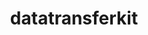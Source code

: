 ---
title: "datatransferkit"
layout: cache
categories: [package, develop]
meta: {"versions": ["3.1-rc3", "3.1.1"], "compilers": ["cce@=15.0.1", "gcc@=10.3.0", "gcc@=11.1.0", "gcc@=11.4.0", "gcc@=9.4.0", "oneapi@=2023.2.0", "oneapi@=2023.2.1"], "oss": ["rhel8", "sle_hpc15", "ubuntu20.04"], "platforms": ["linux"], "targets": ["aarch64", "neoverse_v1", "ppc64le", "x86_64", "x86_64_v3", "x86_64_v4", "zen4"], "stacks": ["e4s", "e4s-arm", "e4s-cray-rhel", "e4s-cray-sles", "e4s-neoverse_v1", "e4s-oneapi", "e4s-power", "root"], "num_specs": 111, "num_specs_by_stack": {"root": 111, "e4s-cray-rhel": 17, "e4s-cray-sles": 8, "e4s-arm": 5, "e4s-neoverse_v1": 20, "e4s-power": 20, "e4s-oneapi": 20, "e4s": 21}}
spec_details: [{"hash": "g3nwemnquvvamo2thwo4ul3aagofoizk", "compiler": "cce@=15.0.1", "versions": ["3.1-rc3"], "os": "rhel8", "platform": "linux", "target": "zen4", "variants": ["build_system=cmake", "build_type=Release", "~external-arborx", "generator=make", "~ipo", "~openmp", "+serial", "+shared"], "stacks": ["root", "e4s-cray-rhel"], "size": "-", "tarball": "https://binaries.spack.io/develop/build_cache/linux-rhel8-zen4/cce-15.0.1/datatransferkit-3.1-rc3/linux-rhel8-zen4-cce-15.0.1-datatransferkit-3.1-rc3-g3nwemnquvvamo2thwo4ul3aagofoizk.spack"}, {"hash": "thigqp5ql4d24j4nxptieijhsilt3r6g", "compiler": "cce@=15.0.1", "versions": ["3.1-rc3"], "os": "rhel8", "platform": "linux", "target": "zen4", "variants": ["build_system=cmake", "build_type=Release", "~external-arborx", "generator=make", "~ipo", "~openmp", "+serial", "+shared"], "stacks": ["root", "e4s-cray-rhel"], "size": "-", "tarball": "https://binaries.spack.io/develop/build_cache/linux-rhel8-zen4/cce-15.0.1/datatransferkit-3.1-rc3/linux-rhel8-zen4-cce-15.0.1-datatransferkit-3.1-rc3-thigqp5ql4d24j4nxptieijhsilt3r6g.spack"}, {"hash": "kzffmh5kkqmwajiikumvwh6sp35kso5f", "compiler": "cce@=15.0.1", "versions": ["3.1-rc3"], "os": "rhel8", "platform": "linux", "target": "zen4", "variants": ["build_system=cmake", "build_type=Release", "~external-arborx", "generator=make", "~ipo", "~openmp", "+serial", "+shared"], "stacks": ["root", "e4s-cray-rhel"], "size": "-", "tarball": "https://binaries.spack.io/develop/build_cache/linux-rhel8-zen4/cce-15.0.1/datatransferkit-3.1-rc3/linux-rhel8-zen4-cce-15.0.1-datatransferkit-3.1-rc3-kzffmh5kkqmwajiikumvwh6sp35kso5f.spack"}, {"hash": "6zy6c3mxyjnk6r53b5poj7akmhpokqn5", "compiler": "cce@=15.0.1", "versions": ["3.1-rc3"], "os": "rhel8", "platform": "linux", "target": "zen4", "variants": ["build_system=cmake", "build_type=Release", "~external-arborx", "generator=make", "~ipo", "~openmp", "+serial", "+shared"], "stacks": ["root", "e4s-cray-rhel"], "size": "-", "tarball": "https://binaries.spack.io/develop/build_cache/linux-rhel8-zen4/cce-15.0.1/datatransferkit-3.1-rc3/linux-rhel8-zen4-cce-15.0.1-datatransferkit-3.1-rc3-6zy6c3mxyjnk6r53b5poj7akmhpokqn5.spack"}, {"hash": "zbnffnlsfevdlp3qvyjosinkluevhddz", "compiler": "cce@=15.0.1", "versions": ["3.1-rc3"], "os": "rhel8", "platform": "linux", "target": "zen4", "variants": ["build_system=cmake", "build_type=Release", "~external-arborx", "generator=make", "~ipo", "~openmp", "+serial", "+shared"], "stacks": ["root", "e4s-cray-rhel"], "size": "-", "tarball": "https://binaries.spack.io/develop/build_cache/linux-rhel8-zen4/cce-15.0.1/datatransferkit-3.1-rc3/linux-rhel8-zen4-cce-15.0.1-datatransferkit-3.1-rc3-zbnffnlsfevdlp3qvyjosinkluevhddz.spack"}, {"hash": "tmvk25lrn5ynizdyycrecauc6ctjp3mq", "compiler": "cce@=15.0.1", "versions": ["3.1-rc3"], "os": "rhel8", "platform": "linux", "target": "zen4", "variants": ["build_system=cmake", "build_type=Release", "~external-arborx", "generator=make", "~ipo", "~openmp", "+serial", "+shared"], "stacks": ["root", "e4s-cray-rhel"], "size": "-", "tarball": "https://binaries.spack.io/develop/build_cache/linux-rhel8-zen4/cce-15.0.1/datatransferkit-3.1-rc3/linux-rhel8-zen4-cce-15.0.1-datatransferkit-3.1-rc3-tmvk25lrn5ynizdyycrecauc6ctjp3mq.spack"}, {"hash": "jmuttcwbucvef6iirmy5jvhp2olwxy6o", "compiler": "cce@=15.0.1", "versions": ["3.1.1"], "os": "rhel8", "platform": "linux", "target": "zen4", "variants": ["build_system=cmake", "build_type=Release", "~external-arborx", "generator=make", "~ipo", "~openmp", "+serial", "+shared"], "stacks": ["root", "e4s-cray-rhel"], "size": "-", "tarball": "https://binaries.spack.io/develop/build_cache/linux-rhel8-zen4/cce-15.0.1/datatransferkit-3.1.1/linux-rhel8-zen4-cce-15.0.1-datatransferkit-3.1.1-jmuttcwbucvef6iirmy5jvhp2olwxy6o.spack"}, {"hash": "2k7yd452sz3vonhjqas3wtgskomqnn7b", "compiler": "cce@=15.0.1", "versions": ["3.1.1"], "os": "rhel8", "platform": "linux", "target": "zen4", "variants": ["build_system=cmake", "build_type=Release", "~external-arborx", "generator=make", "~ipo", "~openmp", "+serial", "+shared"], "stacks": ["root", "e4s-cray-rhel"], "size": "-", "tarball": "https://binaries.spack.io/develop/build_cache/linux-rhel8-zen4/cce-15.0.1/datatransferkit-3.1.1/linux-rhel8-zen4-cce-15.0.1-datatransferkit-3.1.1-2k7yd452sz3vonhjqas3wtgskomqnn7b.spack"}, {"hash": "mttlu7gp7m3rhuxg5mb4cq76zipdgtyb", "compiler": "cce@=15.0.1", "versions": ["3.1-rc3"], "os": "rhel8", "platform": "linux", "target": "zen4", "variants": ["build_system=cmake", "build_type=Release", "~external-arborx", "generator=make", "~ipo", "~openmp", "+serial", "+shared"], "stacks": ["root", "e4s-cray-rhel"], "size": "-", "tarball": "https://binaries.spack.io/develop/build_cache/linux-rhel8-zen4/cce-15.0.1/datatransferkit-3.1-rc3/linux-rhel8-zen4-cce-15.0.1-datatransferkit-3.1-rc3-mttlu7gp7m3rhuxg5mb4cq76zipdgtyb.spack"}, {"hash": "fo4sue357mppxukzugignc3wpzrzmgec", "compiler": "cce@=15.0.1", "versions": ["3.1.1"], "os": "rhel8", "platform": "linux", "target": "zen4", "variants": ["build_system=cmake", "build_type=Release", "~external-arborx", "generator=make", "~ipo", "~openmp", "+serial", "+shared"], "stacks": ["root", "e4s-cray-rhel"], "size": "-", "tarball": "https://binaries.spack.io/develop/build_cache/linux-rhel8-zen4/cce-15.0.1/datatransferkit-3.1.1/linux-rhel8-zen4-cce-15.0.1-datatransferkit-3.1.1-fo4sue357mppxukzugignc3wpzrzmgec.spack"}, {"hash": "qk6mnugkno5pobcylntnblv7qcm3uxk5", "compiler": "cce@=15.0.1", "versions": ["3.1-rc3"], "os": "rhel8", "platform": "linux", "target": "zen4", "variants": ["build_system=cmake", "build_type=Release", "~external-arborx", "generator=make", "~ipo", "~openmp", "+serial", "+shared"], "stacks": ["root", "e4s-cray-rhel"], "size": "-", "tarball": "https://binaries.spack.io/develop/build_cache/linux-rhel8-zen4/cce-15.0.1/datatransferkit-3.1-rc3/linux-rhel8-zen4-cce-15.0.1-datatransferkit-3.1-rc3-qk6mnugkno5pobcylntnblv7qcm3uxk5.spack"}, {"hash": "v2vhio4uchedwmcvnyc2nbigguykhzag", "compiler": "cce@=15.0.1", "versions": ["3.1.1"], "os": "rhel8", "platform": "linux", "target": "zen4", "variants": ["build_system=cmake", "build_type=Release", "~external-arborx", "generator=make", "~ipo", "~openmp", "+serial", "+shared"], "stacks": ["root", "e4s-cray-rhel"], "size": "-", "tarball": "https://binaries.spack.io/develop/build_cache/linux-rhel8-zen4/cce-15.0.1/datatransferkit-3.1.1/linux-rhel8-zen4-cce-15.0.1-datatransferkit-3.1.1-v2vhio4uchedwmcvnyc2nbigguykhzag.spack"}, {"hash": "tfu4bigxgxkrybseitrdgu4gphk4vkqe", "compiler": "cce@=15.0.1", "versions": ["3.1.1"], "os": "rhel8", "platform": "linux", "target": "zen4", "variants": ["build_system=cmake", "build_type=Release", "~external-arborx", "generator=make", "~ipo", "~openmp", "+serial", "+shared"], "stacks": ["root", "e4s-cray-rhel"], "size": "-", "tarball": "https://binaries.spack.io/develop/build_cache/linux-rhel8-zen4/cce-15.0.1/datatransferkit-3.1.1/linux-rhel8-zen4-cce-15.0.1-datatransferkit-3.1.1-tfu4bigxgxkrybseitrdgu4gphk4vkqe.spack"}, {"hash": "w6uwdnwy3msdvzlh46pejws46pkr4wt4", "compiler": "cce@=15.0.1", "versions": ["3.1.1"], "os": "rhel8", "platform": "linux", "target": "zen4", "variants": ["build_system=cmake", "build_type=Release", "~external-arborx", "generator=make", "~ipo", "~openmp", "+serial", "+shared"], "stacks": ["root", "e4s-cray-rhel"], "size": "-", "tarball": "https://binaries.spack.io/develop/build_cache/linux-rhel8-zen4/cce-15.0.1/datatransferkit-3.1.1/linux-rhel8-zen4-cce-15.0.1-datatransferkit-3.1.1-w6uwdnwy3msdvzlh46pejws46pkr4wt4.spack"}, {"hash": "q7l4kd4gw5vlqscvlypkxk5lopthj2xr", "compiler": "cce@=15.0.1", "versions": ["3.1.1"], "os": "rhel8", "platform": "linux", "target": "zen4", "variants": ["build_system=cmake", "build_type=Release", "~external-arborx", "generator=make", "~ipo", "~openmp", "+serial", "+shared"], "stacks": ["root", "e4s-cray-rhel"], "size": "-", "tarball": "https://binaries.spack.io/develop/build_cache/linux-rhel8-zen4/cce-15.0.1/datatransferkit-3.1.1/linux-rhel8-zen4-cce-15.0.1-datatransferkit-3.1.1-q7l4kd4gw5vlqscvlypkxk5lopthj2xr.spack"}, {"hash": "jszkj7h7j36xhimwdbrcqpaq5lwcti66", "compiler": "cce@=15.0.1", "versions": ["3.1.1"], "os": "rhel8", "platform": "linux", "target": "zen4", "variants": ["build_system=cmake", "build_type=Release", "~external-arborx", "generator=make", "~ipo", "~openmp", "+serial", "+shared"], "stacks": ["root", "e4s-cray-rhel"], "size": "-", "tarball": "https://binaries.spack.io/develop/build_cache/linux-rhel8-zen4/cce-15.0.1/datatransferkit-3.1.1/linux-rhel8-zen4-cce-15.0.1-datatransferkit-3.1.1-jszkj7h7j36xhimwdbrcqpaq5lwcti66.spack"}, {"hash": "y2j6bvimzenlnwn4vlcnj5xdjh2ykpeo", "compiler": "cce@=15.0.1", "versions": ["3.1.1"], "os": "rhel8", "platform": "linux", "target": "zen4", "variants": ["build_system=cmake", "build_type=Release", "~external-arborx", "generator=make", "~ipo", "~openmp", "+serial", "+shared"], "stacks": ["root", "e4s-cray-rhel"], "size": "-", "tarball": "https://binaries.spack.io/develop/build_cache/linux-rhel8-zen4/cce-15.0.1/datatransferkit-3.1.1/linux-rhel8-zen4-cce-15.0.1-datatransferkit-3.1.1-y2j6bvimzenlnwn4vlcnj5xdjh2ykpeo.spack"}, {"hash": "y2dd3ctrqdk4daaedyepw2rk7a745b7w", "compiler": "gcc@=10.3.0", "versions": ["3.1.1"], "os": "sle_hpc15", "platform": "linux", "target": "x86_64_v4", "variants": ["build_system=cmake", "build_type=Release", "~external-arborx", "generator=make", "~ipo", "~openmp", "+serial", "+shared"], "stacks": ["root", "e4s-cray-sles"], "size": "-", "tarball": "https://binaries.spack.io/develop/build_cache/linux-sle_hpc15-x86_64_v4/gcc-10.3.0/datatransferkit-3.1.1/linux-sle_hpc15-x86_64_v4-gcc-10.3.0-datatransferkit-3.1.1-y2dd3ctrqdk4daaedyepw2rk7a745b7w.spack"}, {"hash": "mdk52hgchpvfeghnpcgnqpnbl53rkckm", "compiler": "gcc@=10.3.0", "versions": ["3.1.1"], "os": "sle_hpc15", "platform": "linux", "target": "x86_64_v4", "variants": ["build_system=cmake", "build_type=Release", "~external-arborx", "generator=make", "~ipo", "~openmp", "+serial", "+shared"], "stacks": ["root", "e4s-cray-sles"], "size": "-", "tarball": "https://binaries.spack.io/develop/build_cache/linux-sle_hpc15-x86_64_v4/gcc-10.3.0/datatransferkit-3.1.1/linux-sle_hpc15-x86_64_v4-gcc-10.3.0-datatransferkit-3.1.1-mdk52hgchpvfeghnpcgnqpnbl53rkckm.spack"}, {"hash": "pczvzqgceum2sdsl5x2mvgn4xd6lk33u", "compiler": "gcc@=10.3.0", "versions": ["3.1.1"], "os": "sle_hpc15", "platform": "linux", "target": "x86_64_v4", "variants": ["build_system=cmake", "build_type=Release", "~external-arborx", "generator=make", "~ipo", "~openmp", "+serial", "+shared"], "stacks": ["root", "e4s-cray-sles"], "size": "-", "tarball": "https://binaries.spack.io/develop/build_cache/linux-sle_hpc15-x86_64_v4/gcc-10.3.0/datatransferkit-3.1.1/linux-sle_hpc15-x86_64_v4-gcc-10.3.0-datatransferkit-3.1.1-pczvzqgceum2sdsl5x2mvgn4xd6lk33u.spack"}, {"hash": "mis7mlywrlsaqwvbaldol4vjry62q4ca", "compiler": "gcc@=10.3.0", "versions": ["3.1.1"], "os": "sle_hpc15", "platform": "linux", "target": "x86_64_v4", "variants": ["build_system=cmake", "build_type=Release", "~external-arborx", "generator=make", "~ipo", "~openmp", "+serial", "+shared"], "stacks": ["root", "e4s-cray-sles"], "size": "-", "tarball": "https://binaries.spack.io/develop/build_cache/linux-sle_hpc15-x86_64_v4/gcc-10.3.0/datatransferkit-3.1.1/linux-sle_hpc15-x86_64_v4-gcc-10.3.0-datatransferkit-3.1.1-mis7mlywrlsaqwvbaldol4vjry62q4ca.spack"}, {"hash": "2spv5e5q4pr5up2y5edwglqg3uj4wllb", "compiler": "gcc@=10.3.0", "versions": ["3.1.1"], "os": "sle_hpc15", "platform": "linux", "target": "x86_64_v4", "variants": ["build_system=cmake", "build_type=Release", "~external-arborx", "generator=make", "~ipo", "~openmp", "+serial", "+shared"], "stacks": ["root", "e4s-cray-sles"], "size": "-", "tarball": "https://binaries.spack.io/develop/build_cache/linux-sle_hpc15-x86_64_v4/gcc-10.3.0/datatransferkit-3.1.1/linux-sle_hpc15-x86_64_v4-gcc-10.3.0-datatransferkit-3.1.1-2spv5e5q4pr5up2y5edwglqg3uj4wllb.spack"}, {"hash": "urvm7lqfr7ylcbgffwyjdauxntlbl37q", "compiler": "gcc@=10.3.0", "versions": ["3.1.1"], "os": "sle_hpc15", "platform": "linux", "target": "x86_64_v4", "variants": ["build_system=cmake", "build_type=Release", "~external-arborx", "generator=make", "~ipo", "~openmp", "+serial", "+shared"], "stacks": ["root", "e4s-cray-sles"], "size": "-", "tarball": "https://binaries.spack.io/develop/build_cache/linux-sle_hpc15-x86_64_v4/gcc-10.3.0/datatransferkit-3.1.1/linux-sle_hpc15-x86_64_v4-gcc-10.3.0-datatransferkit-3.1.1-urvm7lqfr7ylcbgffwyjdauxntlbl37q.spack"}, {"hash": "6y4ifcpzl5exrqzbhabnay7pck223nyq", "compiler": "gcc@=10.3.0", "versions": ["3.1.1"], "os": "sle_hpc15", "platform": "linux", "target": "x86_64_v4", "variants": ["build_system=cmake", "build_type=Release", "~external-arborx", "generator=make", "~ipo", "~openmp", "+serial", "+shared"], "stacks": ["root", "e4s-cray-sles"], "size": "-", "tarball": "https://binaries.spack.io/develop/build_cache/linux-sle_hpc15-x86_64_v4/gcc-10.3.0/datatransferkit-3.1.1/linux-sle_hpc15-x86_64_v4-gcc-10.3.0-datatransferkit-3.1.1-6y4ifcpzl5exrqzbhabnay7pck223nyq.spack"}, {"hash": "ryw6gxsvq4yd56ylreigedv6gh5w2lnz", "compiler": "gcc@=10.3.0", "versions": ["3.1.1"], "os": "sle_hpc15", "platform": "linux", "target": "x86_64_v4", "variants": ["build_system=cmake", "build_type=Release", "~external-arborx", "generator=make", "~ipo", "~openmp", "+serial", "+shared"], "stacks": ["root", "e4s-cray-sles"], "size": "-", "tarball": "https://binaries.spack.io/develop/build_cache/linux-sle_hpc15-x86_64_v4/gcc-10.3.0/datatransferkit-3.1.1/linux-sle_hpc15-x86_64_v4-gcc-10.3.0-datatransferkit-3.1.1-ryw6gxsvq4yd56ylreigedv6gh5w2lnz.spack"}, {"hash": "h4s446ipwwynb3zhkwusaah3krhoo2yi", "compiler": "gcc@=11.4.0", "versions": ["3.1-rc3"], "os": "ubuntu20.04", "platform": "linux", "target": "aarch64", "variants": ["build_system=cmake", "build_type=Release", "~external-arborx", "generator=make", "~ipo", "~openmp", "+serial", "+shared"], "stacks": ["e4s-arm", "root"], "size": "-", "tarball": "https://binaries.spack.io/develop/build_cache/linux-ubuntu20.04-aarch64/gcc-11.4.0/datatransferkit-3.1-rc3/linux-ubuntu20.04-aarch64-gcc-11.4.0-datatransferkit-3.1-rc3-h4s446ipwwynb3zhkwusaah3krhoo2yi.spack"}, {"hash": "iovlj3cfkybinz2spbmxgghpzdk7ex25", "compiler": "gcc@=11.4.0", "versions": ["3.1-rc3"], "os": "ubuntu20.04", "platform": "linux", "target": "aarch64", "variants": ["build_system=cmake", "build_type=Release", "~external-arborx", "generator=make", "~ipo", "~openmp", "+serial", "+shared"], "stacks": ["e4s-arm", "root"], "size": "-", "tarball": "https://binaries.spack.io/develop/build_cache/linux-ubuntu20.04-aarch64/gcc-11.4.0/datatransferkit-3.1-rc3/linux-ubuntu20.04-aarch64-gcc-11.4.0-datatransferkit-3.1-rc3-iovlj3cfkybinz2spbmxgghpzdk7ex25.spack"}, {"hash": "xcetwoavohb6a7sm6spqpsq4wzujprtx", "compiler": "gcc@=11.4.0", "versions": ["3.1-rc3"], "os": "ubuntu20.04", "platform": "linux", "target": "aarch64", "variants": ["build_system=cmake", "build_type=Release", "~external-arborx", "generator=make", "~ipo", "~openmp", "+serial", "+shared"], "stacks": ["e4s-arm", "root"], "size": "-", "tarball": "https://binaries.spack.io/develop/build_cache/linux-ubuntu20.04-aarch64/gcc-11.4.0/datatransferkit-3.1-rc3/linux-ubuntu20.04-aarch64-gcc-11.4.0-datatransferkit-3.1-rc3-xcetwoavohb6a7sm6spqpsq4wzujprtx.spack"}, {"hash": "xuk6anublpv57mgwugxmcog2acyracfn", "compiler": "gcc@=11.4.0", "versions": ["3.1-rc3"], "os": "ubuntu20.04", "platform": "linux", "target": "aarch64", "variants": ["build_system=cmake", "build_type=Release", "~external-arborx", "generator=make", "~ipo", "~openmp", "+serial", "+shared"], "stacks": ["e4s-arm", "root"], "size": "-", "tarball": "https://binaries.spack.io/develop/build_cache/linux-ubuntu20.04-aarch64/gcc-11.4.0/datatransferkit-3.1-rc3/linux-ubuntu20.04-aarch64-gcc-11.4.0-datatransferkit-3.1-rc3-xuk6anublpv57mgwugxmcog2acyracfn.spack"}, {"hash": "ravum6duvcxkcprqwrrsgkhhzr73i7sh", "compiler": "gcc@=11.4.0", "versions": ["3.1-rc3"], "os": "ubuntu20.04", "platform": "linux", "target": "aarch64", "variants": ["build_system=cmake", "build_type=Release", "~external-arborx", "generator=make", "~ipo", "~openmp", "+serial", "+shared"], "stacks": ["e4s-arm", "root"], "size": "-", "tarball": "https://binaries.spack.io/develop/build_cache/linux-ubuntu20.04-aarch64/gcc-11.4.0/datatransferkit-3.1-rc3/linux-ubuntu20.04-aarch64-gcc-11.4.0-datatransferkit-3.1-rc3-ravum6duvcxkcprqwrrsgkhhzr73i7sh.spack"}, {"hash": "3yyulpnozqqhyqvva5nuqji6niqu546h", "compiler": "gcc@=11.4.0", "versions": ["3.1.1"], "os": "ubuntu20.04", "platform": "linux", "target": "neoverse_v1", "variants": ["build_system=cmake", "build_type=Release", "~external-arborx", "generator=make", "~ipo", "~openmp", "+serial", "+shared"], "stacks": ["e4s-neoverse_v1", "root"], "size": "-", "tarball": "https://binaries.spack.io/develop/build_cache/linux-ubuntu20.04-neoverse_v1/gcc-11.4.0/datatransferkit-3.1.1/linux-ubuntu20.04-neoverse_v1-gcc-11.4.0-datatransferkit-3.1.1-3yyulpnozqqhyqvva5nuqji6niqu546h.spack"}, {"hash": "uxbqsuedr3h2u55ytqnwhxk4xl5x67qi", "compiler": "gcc@=11.4.0", "versions": ["3.1.1"], "os": "ubuntu20.04", "platform": "linux", "target": "neoverse_v1", "variants": ["build_system=cmake", "build_type=Release", "~external-arborx", "generator=make", "~ipo", "~openmp", "+serial", "+shared"], "stacks": ["e4s-neoverse_v1", "root"], "size": "-", "tarball": "https://binaries.spack.io/develop/build_cache/linux-ubuntu20.04-neoverse_v1/gcc-11.4.0/datatransferkit-3.1.1/linux-ubuntu20.04-neoverse_v1-gcc-11.4.0-datatransferkit-3.1.1-uxbqsuedr3h2u55ytqnwhxk4xl5x67qi.spack"}, {"hash": "bchfiendxiu7zwmbsop6zubszdj72qtx", "compiler": "gcc@=11.4.0", "versions": ["3.1-rc3"], "os": "ubuntu20.04", "platform": "linux", "target": "neoverse_v1", "variants": ["build_system=cmake", "build_type=Release", "~external-arborx", "generator=make", "~ipo", "~openmp", "+serial", "+shared"], "stacks": ["e4s-neoverse_v1", "root"], "size": "-", "tarball": "https://binaries.spack.io/develop/build_cache/linux-ubuntu20.04-neoverse_v1/gcc-11.4.0/datatransferkit-3.1-rc3/linux-ubuntu20.04-neoverse_v1-gcc-11.4.0-datatransferkit-3.1-rc3-bchfiendxiu7zwmbsop6zubszdj72qtx.spack"}, {"hash": "mlwvebhpsyyue5tj23amxklpzjslausd", "compiler": "gcc@=11.4.0", "versions": ["3.1-rc3"], "os": "ubuntu20.04", "platform": "linux", "target": "neoverse_v1", "variants": ["build_system=cmake", "build_type=Release", "~external-arborx", "generator=make", "~ipo", "~openmp", "+serial", "+shared"], "stacks": ["e4s-neoverse_v1", "root"], "size": "-", "tarball": "https://binaries.spack.io/develop/build_cache/linux-ubuntu20.04-neoverse_v1/gcc-11.4.0/datatransferkit-3.1-rc3/linux-ubuntu20.04-neoverse_v1-gcc-11.4.0-datatransferkit-3.1-rc3-mlwvebhpsyyue5tj23amxklpzjslausd.spack"}, {"hash": "ydrzvdcdovkcxtnd2h5fng42zyegnr5h", "compiler": "gcc@=11.4.0", "versions": ["3.1.1"], "os": "ubuntu20.04", "platform": "linux", "target": "neoverse_v1", "variants": ["build_system=cmake", "build_type=Release", "~external-arborx", "generator=make", "~ipo", "~openmp", "+serial", "+shared"], "stacks": ["e4s-neoverse_v1", "root"], "size": "-", "tarball": "https://binaries.spack.io/develop/build_cache/linux-ubuntu20.04-neoverse_v1/gcc-11.4.0/datatransferkit-3.1.1/linux-ubuntu20.04-neoverse_v1-gcc-11.4.0-datatransferkit-3.1.1-ydrzvdcdovkcxtnd2h5fng42zyegnr5h.spack"}, {"hash": "5cpoo3ffu52sc6zldtbuln4h23w56wtn", "compiler": "gcc@=11.4.0", "versions": ["3.1-rc3"], "os": "ubuntu20.04", "platform": "linux", "target": "neoverse_v1", "variants": ["build_system=cmake", "build_type=Release", "~external-arborx", "generator=make", "~ipo", "~openmp", "+serial", "+shared"], "stacks": ["e4s-neoverse_v1", "root"], "size": "-", "tarball": "https://binaries.spack.io/develop/build_cache/linux-ubuntu20.04-neoverse_v1/gcc-11.4.0/datatransferkit-3.1-rc3/linux-ubuntu20.04-neoverse_v1-gcc-11.4.0-datatransferkit-3.1-rc3-5cpoo3ffu52sc6zldtbuln4h23w56wtn.spack"}, {"hash": "aizbvhe7a7vsudw2ft3xe4habc5c6xxf", "compiler": "gcc@=11.4.0", "versions": ["3.1-rc3"], "os": "ubuntu20.04", "platform": "linux", "target": "neoverse_v1", "variants": ["build_system=cmake", "build_type=Release", "~external-arborx", "generator=make", "~ipo", "~openmp", "+serial", "+shared"], "stacks": ["e4s-neoverse_v1", "root"], "size": "-", "tarball": "https://binaries.spack.io/develop/build_cache/linux-ubuntu20.04-neoverse_v1/gcc-11.4.0/datatransferkit-3.1-rc3/linux-ubuntu20.04-neoverse_v1-gcc-11.4.0-datatransferkit-3.1-rc3-aizbvhe7a7vsudw2ft3xe4habc5c6xxf.spack"}, {"hash": "5lyktk4nndlbsqkabkvolhodtxuaugui", "compiler": "gcc@=11.4.0", "versions": ["3.1.1"], "os": "ubuntu20.04", "platform": "linux", "target": "neoverse_v1", "variants": ["build_system=cmake", "build_type=Release", "~external-arborx", "generator=make", "~ipo", "~openmp", "+serial", "+shared"], "stacks": ["e4s-neoverse_v1", "root"], "size": "-", "tarball": "https://binaries.spack.io/develop/build_cache/linux-ubuntu20.04-neoverse_v1/gcc-11.4.0/datatransferkit-3.1.1/linux-ubuntu20.04-neoverse_v1-gcc-11.4.0-datatransferkit-3.1.1-5lyktk4nndlbsqkabkvolhodtxuaugui.spack"}, {"hash": "mkmjqwwpuyo3v5rjlot7jyikymxcoogn", "compiler": "gcc@=11.4.0", "versions": ["3.1-rc3"], "os": "ubuntu20.04", "platform": "linux", "target": "neoverse_v1", "variants": ["build_system=cmake", "build_type=Release", "~external-arborx", "generator=make", "~ipo", "~openmp", "+serial", "+shared"], "stacks": ["e4s-neoverse_v1", "root"], "size": "-", "tarball": "https://binaries.spack.io/develop/build_cache/linux-ubuntu20.04-neoverse_v1/gcc-11.4.0/datatransferkit-3.1-rc3/linux-ubuntu20.04-neoverse_v1-gcc-11.4.0-datatransferkit-3.1-rc3-mkmjqwwpuyo3v5rjlot7jyikymxcoogn.spack"}, {"hash": "xnfdycdtbkb377zf2kjdmexsgkstivap", "compiler": "gcc@=11.4.0", "versions": ["3.1.1"], "os": "ubuntu20.04", "platform": "linux", "target": "neoverse_v1", "variants": ["build_system=cmake", "build_type=Release", "~external-arborx", "generator=make", "~ipo", "~openmp", "+serial", "+shared"], "stacks": ["e4s-neoverse_v1", "root"], "size": "-", "tarball": "https://binaries.spack.io/develop/build_cache/linux-ubuntu20.04-neoverse_v1/gcc-11.4.0/datatransferkit-3.1.1/linux-ubuntu20.04-neoverse_v1-gcc-11.4.0-datatransferkit-3.1.1-xnfdycdtbkb377zf2kjdmexsgkstivap.spack"}, {"hash": "dsazsj6mc3jnic5fvkiheea5da5xt5lx", "compiler": "gcc@=11.4.0", "versions": ["3.1.1"], "os": "ubuntu20.04", "platform": "linux", "target": "neoverse_v1", "variants": ["build_system=cmake", "build_type=Release", "~external-arborx", "generator=make", "~ipo", "~openmp", "+serial", "+shared"], "stacks": ["e4s-neoverse_v1", "root"], "size": "-", "tarball": "https://binaries.spack.io/develop/build_cache/linux-ubuntu20.04-neoverse_v1/gcc-11.4.0/datatransferkit-3.1.1/linux-ubuntu20.04-neoverse_v1-gcc-11.4.0-datatransferkit-3.1.1-dsazsj6mc3jnic5fvkiheea5da5xt5lx.spack"}, {"hash": "r2nqj2cm3crkiarkwps2itagk6gy77jg", "compiler": "gcc@=11.4.0", "versions": ["3.1.1"], "os": "ubuntu20.04", "platform": "linux", "target": "neoverse_v1", "variants": ["build_system=cmake", "build_type=Release", "~external-arborx", "generator=make", "~ipo", "~openmp", "+serial", "+shared"], "stacks": ["e4s-neoverse_v1", "root"], "size": "-", "tarball": "https://binaries.spack.io/develop/build_cache/linux-ubuntu20.04-neoverse_v1/gcc-11.4.0/datatransferkit-3.1.1/linux-ubuntu20.04-neoverse_v1-gcc-11.4.0-datatransferkit-3.1.1-r2nqj2cm3crkiarkwps2itagk6gy77jg.spack"}, {"hash": "dszsjqomlskv3dbc5lznu7wrtfgtd5sq", "compiler": "gcc@=11.4.0", "versions": ["3.1.1"], "os": "ubuntu20.04", "platform": "linux", "target": "neoverse_v1", "variants": ["build_system=cmake", "build_type=Release", "~external-arborx", "generator=make", "~ipo", "~openmp", "+serial", "+shared"], "stacks": ["e4s-neoverse_v1", "root"], "size": "-", "tarball": "https://binaries.spack.io/develop/build_cache/linux-ubuntu20.04-neoverse_v1/gcc-11.4.0/datatransferkit-3.1.1/linux-ubuntu20.04-neoverse_v1-gcc-11.4.0-datatransferkit-3.1.1-dszsjqomlskv3dbc5lznu7wrtfgtd5sq.spack"}, {"hash": "u27vvkm2wrnkdyniay6h2rk76vkpxk7b", "compiler": "gcc@=11.4.0", "versions": ["3.1.1"], "os": "ubuntu20.04", "platform": "linux", "target": "neoverse_v1", "variants": ["build_system=cmake", "build_type=Release", "~external-arborx", "generator=make", "~ipo", "~openmp", "+serial", "+shared"], "stacks": ["e4s-neoverse_v1", "root"], "size": "-", "tarball": "https://binaries.spack.io/develop/build_cache/linux-ubuntu20.04-neoverse_v1/gcc-11.4.0/datatransferkit-3.1.1/linux-ubuntu20.04-neoverse_v1-gcc-11.4.0-datatransferkit-3.1.1-u27vvkm2wrnkdyniay6h2rk76vkpxk7b.spack"}, {"hash": "zncobauyezrfs5gvbqzardvfjjp5pkcd", "compiler": "gcc@=11.4.0", "versions": ["3.1.1"], "os": "ubuntu20.04", "platform": "linux", "target": "neoverse_v1", "variants": ["build_system=cmake", "build_type=Release", "~external-arborx", "generator=make", "~ipo", "~openmp", "+serial", "+shared"], "stacks": ["e4s-neoverse_v1", "root"], "size": "-", "tarball": "https://binaries.spack.io/develop/build_cache/linux-ubuntu20.04-neoverse_v1/gcc-11.4.0/datatransferkit-3.1.1/linux-ubuntu20.04-neoverse_v1-gcc-11.4.0-datatransferkit-3.1.1-zncobauyezrfs5gvbqzardvfjjp5pkcd.spack"}, {"hash": "id2djwjndjepagjfqxunosjhtgjblw5f", "compiler": "gcc@=11.4.0", "versions": ["3.1.1"], "os": "ubuntu20.04", "platform": "linux", "target": "neoverse_v1", "variants": ["build_system=cmake", "build_type=Release", "~external-arborx", "generator=make", "~ipo", "~openmp", "+serial", "+shared"], "stacks": ["e4s-neoverse_v1", "root"], "size": "-", "tarball": "https://binaries.spack.io/develop/build_cache/linux-ubuntu20.04-neoverse_v1/gcc-11.4.0/datatransferkit-3.1.1/linux-ubuntu20.04-neoverse_v1-gcc-11.4.0-datatransferkit-3.1.1-id2djwjndjepagjfqxunosjhtgjblw5f.spack"}, {"hash": "sx5hrx6quyepb3vg46zqcuc27guzvvuj", "compiler": "gcc@=11.4.0", "versions": ["3.1.1"], "os": "ubuntu20.04", "platform": "linux", "target": "neoverse_v1", "variants": ["build_system=cmake", "build_type=Release", "~external-arborx", "generator=make", "~ipo", "~openmp", "+serial", "+shared"], "stacks": ["e4s-neoverse_v1", "root"], "size": "-", "tarball": "https://binaries.spack.io/develop/build_cache/linux-ubuntu20.04-neoverse_v1/gcc-11.4.0/datatransferkit-3.1.1/linux-ubuntu20.04-neoverse_v1-gcc-11.4.0-datatransferkit-3.1.1-sx5hrx6quyepb3vg46zqcuc27guzvvuj.spack"}, {"hash": "emg6ruznjose75sshmgbneo7fy2xcadg", "compiler": "gcc@=11.4.0", "versions": ["3.1-rc3"], "os": "ubuntu20.04", "platform": "linux", "target": "neoverse_v1", "variants": ["build_system=cmake", "build_type=Release", "~external-arborx", "generator=make", "~ipo", "~openmp", "+serial", "+shared"], "stacks": ["e4s-neoverse_v1", "root"], "size": "-", "tarball": "https://binaries.spack.io/develop/build_cache/linux-ubuntu20.04-neoverse_v1/gcc-11.4.0/datatransferkit-3.1-rc3/linux-ubuntu20.04-neoverse_v1-gcc-11.4.0-datatransferkit-3.1-rc3-emg6ruznjose75sshmgbneo7fy2xcadg.spack"}, {"hash": "vysb2iecefazv5vnletloudiawzhznvo", "compiler": "gcc@=11.4.0", "versions": ["3.1.1"], "os": "ubuntu20.04", "platform": "linux", "target": "neoverse_v1", "variants": ["build_system=cmake", "build_type=Release", "~external-arborx", "generator=make", "~ipo", "~openmp", "+serial", "+shared"], "stacks": ["e4s-neoverse_v1", "root"], "size": "-", "tarball": "https://binaries.spack.io/develop/build_cache/linux-ubuntu20.04-neoverse_v1/gcc-11.4.0/datatransferkit-3.1.1/linux-ubuntu20.04-neoverse_v1-gcc-11.4.0-datatransferkit-3.1.1-vysb2iecefazv5vnletloudiawzhznvo.spack"}, {"hash": "6iluzf5k6u6ao3miooczepnsj2kr36pg", "compiler": "gcc@=11.4.0", "versions": ["3.1.1"], "os": "ubuntu20.04", "platform": "linux", "target": "neoverse_v1", "variants": ["build_system=cmake", "build_type=Release", "~external-arborx", "generator=make", "~ipo", "~openmp", "+serial", "+shared"], "stacks": ["e4s-neoverse_v1", "root"], "size": "-", "tarball": "https://binaries.spack.io/develop/build_cache/linux-ubuntu20.04-neoverse_v1/gcc-11.4.0/datatransferkit-3.1.1/linux-ubuntu20.04-neoverse_v1-gcc-11.4.0-datatransferkit-3.1.1-6iluzf5k6u6ao3miooczepnsj2kr36pg.spack"}, {"hash": "qomoehp2guidjh3clgrpoltkgibxapxk", "compiler": "gcc@=11.1.0", "versions": ["3.1-rc3"], "os": "ubuntu20.04", "platform": "linux", "target": "ppc64le", "variants": ["build_system=cmake", "build_type=Release", "~external-arborx", "generator=make", "~ipo", "~openmp", "+serial", "+shared"], "stacks": ["e4s-power", "root"], "size": "-", "tarball": "https://binaries.spack.io/develop/build_cache/linux-ubuntu20.04-ppc64le/gcc-11.1.0/datatransferkit-3.1-rc3/linux-ubuntu20.04-ppc64le-gcc-11.1.0-datatransferkit-3.1-rc3-qomoehp2guidjh3clgrpoltkgibxapxk.spack"}, {"hash": "q5ppc4mmjqc66dcal36kpy7662szq6nc", "compiler": "gcc@=9.4.0", "versions": ["3.1.1"], "os": "ubuntu20.04", "platform": "linux", "target": "ppc64le", "variants": ["build_system=cmake", "build_type=Release", "~external-arborx", "generator=make", "~ipo", "~openmp", "+serial", "+shared"], "stacks": ["e4s-power", "root"], "size": "-", "tarball": "https://binaries.spack.io/develop/build_cache/linux-ubuntu20.04-ppc64le/gcc-9.4.0/datatransferkit-3.1.1/linux-ubuntu20.04-ppc64le-gcc-9.4.0-datatransferkit-3.1.1-q5ppc4mmjqc66dcal36kpy7662szq6nc.spack"}, {"hash": "rvreyuvvqdsatpkkttaf2gfarumiwelq", "compiler": "gcc@=9.4.0", "versions": ["3.1-rc3"], "os": "ubuntu20.04", "platform": "linux", "target": "ppc64le", "variants": ["build_system=cmake", "build_type=Release", "~external-arborx", "generator=make", "~ipo", "~openmp", "+serial", "+shared"], "stacks": ["e4s-power", "root"], "size": "-", "tarball": "https://binaries.spack.io/develop/build_cache/linux-ubuntu20.04-ppc64le/gcc-9.4.0/datatransferkit-3.1-rc3/linux-ubuntu20.04-ppc64le-gcc-9.4.0-datatransferkit-3.1-rc3-rvreyuvvqdsatpkkttaf2gfarumiwelq.spack"}, {"hash": "pjhwlzybxvfaumyevfve6hm6bvmoa4as", "compiler": "gcc@=9.4.0", "versions": ["3.1.1"], "os": "ubuntu20.04", "platform": "linux", "target": "ppc64le", "variants": ["build_system=cmake", "build_type=Release", "~external-arborx", "generator=make", "~ipo", "~openmp", "+serial", "+shared"], "stacks": ["e4s-power", "root"], "size": "-", "tarball": "https://binaries.spack.io/develop/build_cache/linux-ubuntu20.04-ppc64le/gcc-9.4.0/datatransferkit-3.1.1/linux-ubuntu20.04-ppc64le-gcc-9.4.0-datatransferkit-3.1.1-pjhwlzybxvfaumyevfve6hm6bvmoa4as.spack"}, {"hash": "sj7ixddwq5o22limirtmgdnpp6s3adww", "compiler": "gcc@=9.4.0", "versions": ["3.1-rc3"], "os": "ubuntu20.04", "platform": "linux", "target": "ppc64le", "variants": ["build_system=cmake", "build_type=Release", "~external-arborx", "generator=make", "~ipo", "~openmp", "+serial", "+shared"], "stacks": ["e4s-power", "root"], "size": "-", "tarball": "https://binaries.spack.io/develop/build_cache/linux-ubuntu20.04-ppc64le/gcc-9.4.0/datatransferkit-3.1-rc3/linux-ubuntu20.04-ppc64le-gcc-9.4.0-datatransferkit-3.1-rc3-sj7ixddwq5o22limirtmgdnpp6s3adww.spack"}, {"hash": "zibymuq7wqohdm7q4o3uqokkn5w6vxcw", "compiler": "gcc@=9.4.0", "versions": ["3.1-rc3"], "os": "ubuntu20.04", "platform": "linux", "target": "ppc64le", "variants": ["build_system=cmake", "build_type=Release", "~external-arborx", "generator=make", "~ipo", "~openmp", "+serial", "+shared"], "stacks": ["e4s-power", "root"], "size": "-", "tarball": "https://binaries.spack.io/develop/build_cache/linux-ubuntu20.04-ppc64le/gcc-9.4.0/datatransferkit-3.1-rc3/linux-ubuntu20.04-ppc64le-gcc-9.4.0-datatransferkit-3.1-rc3-zibymuq7wqohdm7q4o3uqokkn5w6vxcw.spack"}, {"hash": "kmeo32jhborcs6cek3bj74u5dxvb2i6s", "compiler": "gcc@=9.4.0", "versions": ["3.1.1"], "os": "ubuntu20.04", "platform": "linux", "target": "ppc64le", "variants": ["build_system=cmake", "build_type=Release", "~external-arborx", "generator=make", "~ipo", "~openmp", "+serial", "+shared"], "stacks": ["e4s-power", "root"], "size": "-", "tarball": "https://binaries.spack.io/develop/build_cache/linux-ubuntu20.04-ppc64le/gcc-9.4.0/datatransferkit-3.1.1/linux-ubuntu20.04-ppc64le-gcc-9.4.0-datatransferkit-3.1.1-kmeo32jhborcs6cek3bj74u5dxvb2i6s.spack"}, {"hash": "46jeo2uwmysqwlhspeeyzeku54kmh5zb", "compiler": "gcc@=9.4.0", "versions": ["3.1.1"], "os": "ubuntu20.04", "platform": "linux", "target": "ppc64le", "variants": ["build_system=cmake", "build_type=Release", "~external-arborx", "generator=make", "~ipo", "~openmp", "+serial", "+shared"], "stacks": ["e4s-power", "root"], "size": "-", "tarball": "https://binaries.spack.io/develop/build_cache/linux-ubuntu20.04-ppc64le/gcc-9.4.0/datatransferkit-3.1.1/linux-ubuntu20.04-ppc64le-gcc-9.4.0-datatransferkit-3.1.1-46jeo2uwmysqwlhspeeyzeku54kmh5zb.spack"}, {"hash": "bpemdoopfbbtxje6v3u2x4w2kbsrptqn", "compiler": "gcc@=9.4.0", "versions": ["3.1.1"], "os": "ubuntu20.04", "platform": "linux", "target": "ppc64le", "variants": ["build_system=cmake", "build_type=Release", "~external-arborx", "generator=make", "~ipo", "~openmp", "+serial", "+shared"], "stacks": ["e4s-power", "root"], "size": "-", "tarball": "https://binaries.spack.io/develop/build_cache/linux-ubuntu20.04-ppc64le/gcc-9.4.0/datatransferkit-3.1.1/linux-ubuntu20.04-ppc64le-gcc-9.4.0-datatransferkit-3.1.1-bpemdoopfbbtxje6v3u2x4w2kbsrptqn.spack"}, {"hash": "cpb5pmg7hmwbphdtjx5tfzd5eyks2ghp", "compiler": "gcc@=9.4.0", "versions": ["3.1.1"], "os": "ubuntu20.04", "platform": "linux", "target": "ppc64le", "variants": ["build_system=cmake", "build_type=Release", "~external-arborx", "generator=make", "~ipo", "~openmp", "+serial", "+shared"], "stacks": ["e4s-power", "root"], "size": "-", "tarball": "https://binaries.spack.io/develop/build_cache/linux-ubuntu20.04-ppc64le/gcc-9.4.0/datatransferkit-3.1.1/linux-ubuntu20.04-ppc64le-gcc-9.4.0-datatransferkit-3.1.1-cpb5pmg7hmwbphdtjx5tfzd5eyks2ghp.spack"}, {"hash": "ktxny6vmqtzotgp6qzcvyyszc2sr75jj", "compiler": "gcc@=9.4.0", "versions": ["3.1.1"], "os": "ubuntu20.04", "platform": "linux", "target": "ppc64le", "variants": ["build_system=cmake", "build_type=Release", "~external-arborx", "generator=make", "~ipo", "~openmp", "+serial", "+shared"], "stacks": ["e4s-power", "root"], "size": "-", "tarball": "https://binaries.spack.io/develop/build_cache/linux-ubuntu20.04-ppc64le/gcc-9.4.0/datatransferkit-3.1.1/linux-ubuntu20.04-ppc64le-gcc-9.4.0-datatransferkit-3.1.1-ktxny6vmqtzotgp6qzcvyyszc2sr75jj.spack"}, {"hash": "dzavtcsh5wnij2dtere62jzs2vnq7fba", "compiler": "gcc@=9.4.0", "versions": ["3.1.1"], "os": "ubuntu20.04", "platform": "linux", "target": "ppc64le", "variants": ["build_system=cmake", "build_type=Release", "~external-arborx", "generator=make", "~ipo", "~openmp", "+serial", "+shared"], "stacks": ["e4s-power", "root"], "size": "-", "tarball": "https://binaries.spack.io/develop/build_cache/linux-ubuntu20.04-ppc64le/gcc-9.4.0/datatransferkit-3.1.1/linux-ubuntu20.04-ppc64le-gcc-9.4.0-datatransferkit-3.1.1-dzavtcsh5wnij2dtere62jzs2vnq7fba.spack"}, {"hash": "23thrvm3dl56bd6a764axjiuxy4bu2w7", "compiler": "gcc@=9.4.0", "versions": ["3.1-rc3"], "os": "ubuntu20.04", "platform": "linux", "target": "ppc64le", "variants": ["build_system=cmake", "build_type=Release", "~external-arborx", "generator=make", "~ipo", "~openmp", "+serial", "+shared"], "stacks": ["e4s-power", "root"], "size": "-", "tarball": "https://binaries.spack.io/develop/build_cache/linux-ubuntu20.04-ppc64le/gcc-9.4.0/datatransferkit-3.1-rc3/linux-ubuntu20.04-ppc64le-gcc-9.4.0-datatransferkit-3.1-rc3-23thrvm3dl56bd6a764axjiuxy4bu2w7.spack"}, {"hash": "wfps67g4as55dqzi7wirg2g7wf2fvv2v", "compiler": "gcc@=9.4.0", "versions": ["3.1-rc3"], "os": "ubuntu20.04", "platform": "linux", "target": "ppc64le", "variants": ["build_system=cmake", "build_type=Release", "~external-arborx", "generator=make", "~ipo", "~openmp", "+serial", "+shared"], "stacks": ["e4s-power", "root"], "size": "-", "tarball": "https://binaries.spack.io/develop/build_cache/linux-ubuntu20.04-ppc64le/gcc-9.4.0/datatransferkit-3.1-rc3/linux-ubuntu20.04-ppc64le-gcc-9.4.0-datatransferkit-3.1-rc3-wfps67g4as55dqzi7wirg2g7wf2fvv2v.spack"}, {"hash": "rr6gcrz7r5enp7bwxjtxsoetmujzg23f", "compiler": "gcc@=9.4.0", "versions": ["3.1-rc3"], "os": "ubuntu20.04", "platform": "linux", "target": "ppc64le", "variants": ["build_system=cmake", "build_type=Release", "~external-arborx", "generator=make", "~ipo", "~openmp", "+serial", "+shared"], "stacks": ["e4s-power", "root"], "size": "-", "tarball": "https://binaries.spack.io/develop/build_cache/linux-ubuntu20.04-ppc64le/gcc-9.4.0/datatransferkit-3.1-rc3/linux-ubuntu20.04-ppc64le-gcc-9.4.0-datatransferkit-3.1-rc3-rr6gcrz7r5enp7bwxjtxsoetmujzg23f.spack"}, {"hash": "45267e5bcgra7fecjpyxuio6vjjm454y", "compiler": "gcc@=9.4.0", "versions": ["3.1.1"], "os": "ubuntu20.04", "platform": "linux", "target": "ppc64le", "variants": ["build_system=cmake", "build_type=Release", "~external-arborx", "generator=make", "~ipo", "~openmp", "+serial", "+shared"], "stacks": ["e4s-power", "root"], "size": "-", "tarball": "https://binaries.spack.io/develop/build_cache/linux-ubuntu20.04-ppc64le/gcc-9.4.0/datatransferkit-3.1.1/linux-ubuntu20.04-ppc64le-gcc-9.4.0-datatransferkit-3.1.1-45267e5bcgra7fecjpyxuio6vjjm454y.spack"}, {"hash": "onsdry6jqrrhhd3yf6yyxo7dchafjxwr", "compiler": "gcc@=9.4.0", "versions": ["3.1-rc3"], "os": "ubuntu20.04", "platform": "linux", "target": "ppc64le", "variants": ["build_system=cmake", "build_type=Release", "~external-arborx", "generator=make", "~ipo", "~openmp", "+serial", "+shared"], "stacks": ["e4s-power", "root"], "size": "-", "tarball": "https://binaries.spack.io/develop/build_cache/linux-ubuntu20.04-ppc64le/gcc-9.4.0/datatransferkit-3.1-rc3/linux-ubuntu20.04-ppc64le-gcc-9.4.0-datatransferkit-3.1-rc3-onsdry6jqrrhhd3yf6yyxo7dchafjxwr.spack"}, {"hash": "gkjzs4pocsw7s274p5pgwxtqesvjcqf2", "compiler": "gcc@=9.4.0", "versions": ["3.1-rc3"], "os": "ubuntu20.04", "platform": "linux", "target": "ppc64le", "variants": ["build_system=cmake", "build_type=Release", "~external-arborx", "generator=make", "~ipo", "~openmp", "+serial", "+shared"], "stacks": ["e4s-power", "root"], "size": "-", "tarball": "https://binaries.spack.io/develop/build_cache/linux-ubuntu20.04-ppc64le/gcc-9.4.0/datatransferkit-3.1-rc3/linux-ubuntu20.04-ppc64le-gcc-9.4.0-datatransferkit-3.1-rc3-gkjzs4pocsw7s274p5pgwxtqesvjcqf2.spack"}, {"hash": "6vpxfiflcyv7myupvnkupvmlp7zyslpw", "compiler": "gcc@=9.4.0", "versions": ["3.1-rc3"], "os": "ubuntu20.04", "platform": "linux", "target": "ppc64le", "variants": ["build_system=cmake", "build_type=Release", "~external-arborx", "generator=make", "~ipo", "~openmp", "+serial", "+shared"], "stacks": ["e4s-power", "root"], "size": "-", "tarball": "https://binaries.spack.io/develop/build_cache/linux-ubuntu20.04-ppc64le/gcc-9.4.0/datatransferkit-3.1-rc3/linux-ubuntu20.04-ppc64le-gcc-9.4.0-datatransferkit-3.1-rc3-6vpxfiflcyv7myupvnkupvmlp7zyslpw.spack"}, {"hash": "r5tfzvp4hylsekdvmfl5hq2pbcw465gl", "compiler": "gcc@=9.4.0", "versions": ["3.1.1"], "os": "ubuntu20.04", "platform": "linux", "target": "ppc64le", "variants": ["build_system=cmake", "build_type=Release", "~external-arborx", "generator=make", "~ipo", "~openmp", "+serial", "+shared"], "stacks": ["e4s-power", "root"], "size": "-", "tarball": "https://binaries.spack.io/develop/build_cache/linux-ubuntu20.04-ppc64le/gcc-9.4.0/datatransferkit-3.1.1/linux-ubuntu20.04-ppc64le-gcc-9.4.0-datatransferkit-3.1.1-r5tfzvp4hylsekdvmfl5hq2pbcw465gl.spack"}, {"hash": "2znksjbjxbmobb2uqxnkfggmus4wjnrx", "compiler": "oneapi@=2023.2.0", "versions": ["3.1-rc3"], "os": "ubuntu20.04", "platform": "linux", "target": "x86_64", "variants": ["build_system=cmake", "build_type=Release", "~external-arborx", "generator=make", "~ipo", "~openmp", "+serial", "+shared"], "stacks": ["e4s-oneapi", "root"], "size": "-", "tarball": "https://binaries.spack.io/develop/build_cache/linux-ubuntu20.04-x86_64/oneapi-2023.2.0/datatransferkit-3.1-rc3/linux-ubuntu20.04-x86_64-oneapi-2023.2.0-datatransferkit-3.1-rc3-2znksjbjxbmobb2uqxnkfggmus4wjnrx.spack"}, {"hash": "nytory2wmhuhs7goy6auwe4m5jbs4ul6", "compiler": "gcc@=11.1.0", "versions": ["3.1-rc3"], "os": "ubuntu20.04", "platform": "linux", "target": "x86_64_v3", "variants": ["build_system=cmake", "build_type=Release", "~external-arborx", "generator=make", "~ipo", "~openmp", "+serial", "+shared"], "stacks": ["root", "e4s"], "size": "-", "tarball": "https://binaries.spack.io/develop/build_cache/linux-ubuntu20.04-x86_64_v3/gcc-11.1.0/datatransferkit-3.1-rc3/linux-ubuntu20.04-x86_64_v3-gcc-11.1.0-datatransferkit-3.1-rc3-nytory2wmhuhs7goy6auwe4m5jbs4ul6.spack"}, {"hash": "4ksrfek5f23zxx2zj635tp6berryfmas", "compiler": "gcc@=11.4.0", "versions": ["3.1-rc3"], "os": "ubuntu20.04", "platform": "linux", "target": "x86_64_v3", "variants": ["build_system=cmake", "build_type=Release", "~external-arborx", "generator=make", "~ipo", "~openmp", "+serial", "+shared"], "stacks": ["root", "e4s"], "size": "-", "tarball": "https://binaries.spack.io/develop/build_cache/linux-ubuntu20.04-x86_64_v3/gcc-11.4.0/datatransferkit-3.1-rc3/linux-ubuntu20.04-x86_64_v3-gcc-11.4.0-datatransferkit-3.1-rc3-4ksrfek5f23zxx2zj635tp6berryfmas.spack"}, {"hash": "3e7o2c3poa3cyf3kg57rpxjg4bej5yc3", "compiler": "gcc@=11.4.0", "versions": ["3.1-rc3"], "os": "ubuntu20.04", "platform": "linux", "target": "x86_64_v3", "variants": ["build_system=cmake", "build_type=Release", "~external-arborx", "generator=make", "~ipo", "~openmp", "+serial", "+shared"], "stacks": ["root", "e4s"], "size": "-", "tarball": "https://binaries.spack.io/develop/build_cache/linux-ubuntu20.04-x86_64_v3/gcc-11.4.0/datatransferkit-3.1-rc3/linux-ubuntu20.04-x86_64_v3-gcc-11.4.0-datatransferkit-3.1-rc3-3e7o2c3poa3cyf3kg57rpxjg4bej5yc3.spack"}, {"hash": "hby26ydp5t5fxs5hoxplfyvm2rfjuq2s", "compiler": "gcc@=11.4.0", "versions": ["3.1-rc3"], "os": "ubuntu20.04", "platform": "linux", "target": "x86_64_v3", "variants": ["build_system=cmake", "build_type=Release", "~external-arborx", "generator=make", "~ipo", "~openmp", "+serial", "+shared"], "stacks": ["root", "e4s"], "size": "-", "tarball": "https://binaries.spack.io/develop/build_cache/linux-ubuntu20.04-x86_64_v3/gcc-11.4.0/datatransferkit-3.1-rc3/linux-ubuntu20.04-x86_64_v3-gcc-11.4.0-datatransferkit-3.1-rc3-hby26ydp5t5fxs5hoxplfyvm2rfjuq2s.spack"}, {"hash": "p72wmw5eqybmmvdcf47da6iilqsnfjzm", "compiler": "gcc@=11.4.0", "versions": ["3.1-rc3"], "os": "ubuntu20.04", "platform": "linux", "target": "x86_64_v3", "variants": ["build_system=cmake", "build_type=Release", "~external-arborx", "generator=make", "~ipo", "~openmp", "+serial", "+shared"], "stacks": ["root", "e4s"], "size": "-", "tarball": "https://binaries.spack.io/develop/build_cache/linux-ubuntu20.04-x86_64_v3/gcc-11.4.0/datatransferkit-3.1-rc3/linux-ubuntu20.04-x86_64_v3-gcc-11.4.0-datatransferkit-3.1-rc3-p72wmw5eqybmmvdcf47da6iilqsnfjzm.spack"}, {"hash": "7eh553ezp3gxqggkrml5uplhsar6jqmh", "compiler": "gcc@=11.4.0", "versions": ["3.1-rc3"], "os": "ubuntu20.04", "platform": "linux", "target": "x86_64_v3", "variants": ["build_system=cmake", "build_type=Release", "~external-arborx", "generator=make", "~ipo", "~openmp", "+serial", "+shared"], "stacks": ["root", "e4s"], "size": "-", "tarball": "https://binaries.spack.io/develop/build_cache/linux-ubuntu20.04-x86_64_v3/gcc-11.4.0/datatransferkit-3.1-rc3/linux-ubuntu20.04-x86_64_v3-gcc-11.4.0-datatransferkit-3.1-rc3-7eh553ezp3gxqggkrml5uplhsar6jqmh.spack"}, {"hash": "6cnrvpfkkvstgh2pw7k6mzilf56mt44s", "compiler": "gcc@=11.4.0", "versions": ["3.1-rc3"], "os": "ubuntu20.04", "platform": "linux", "target": "x86_64_v3", "variants": ["build_system=cmake", "build_type=Release", "~external-arborx", "generator=make", "~ipo", "~openmp", "+serial", "+shared"], "stacks": ["root", "e4s"], "size": "-", "tarball": "https://binaries.spack.io/develop/build_cache/linux-ubuntu20.04-x86_64_v3/gcc-11.4.0/datatransferkit-3.1-rc3/linux-ubuntu20.04-x86_64_v3-gcc-11.4.0-datatransferkit-3.1-rc3-6cnrvpfkkvstgh2pw7k6mzilf56mt44s.spack"}, {"hash": "cfllls54dsnpnnon2jtomwep6unpenvw", "compiler": "gcc@=11.4.0", "versions": ["3.1-rc3"], "os": "ubuntu20.04", "platform": "linux", "target": "x86_64_v3", "variants": ["build_system=cmake", "build_type=Release", "~external-arborx", "generator=make", "~ipo", "~openmp", "+serial", "+shared"], "stacks": ["root", "e4s"], "size": "-", "tarball": "https://binaries.spack.io/develop/build_cache/linux-ubuntu20.04-x86_64_v3/gcc-11.4.0/datatransferkit-3.1-rc3/linux-ubuntu20.04-x86_64_v3-gcc-11.4.0-datatransferkit-3.1-rc3-cfllls54dsnpnnon2jtomwep6unpenvw.spack"}, {"hash": "rj4u2jqyp2h6jyryerhjs6ti4jdf2xbs", "compiler": "gcc@=11.4.0", "versions": ["3.1-rc3"], "os": "ubuntu20.04", "platform": "linux", "target": "x86_64_v3", "variants": ["build_system=cmake", "build_type=Release", "~external-arborx", "generator=make", "~ipo", "~openmp", "+serial", "+shared"], "stacks": ["root", "e4s"], "size": "-", "tarball": "https://binaries.spack.io/develop/build_cache/linux-ubuntu20.04-x86_64_v3/gcc-11.4.0/datatransferkit-3.1-rc3/linux-ubuntu20.04-x86_64_v3-gcc-11.4.0-datatransferkit-3.1-rc3-rj4u2jqyp2h6jyryerhjs6ti4jdf2xbs.spack"}, {"hash": "mstvidvg3wg2nkzcrfidzzetmkvxnxte", "compiler": "gcc@=11.4.0", "versions": ["3.1-rc3"], "os": "ubuntu20.04", "platform": "linux", "target": "x86_64_v3", "variants": ["build_system=cmake", "build_type=Release", "~external-arborx", "generator=make", "~ipo", "~openmp", "+serial", "+shared"], "stacks": ["root", "e4s"], "size": "-", "tarball": "https://binaries.spack.io/develop/build_cache/linux-ubuntu20.04-x86_64_v3/gcc-11.4.0/datatransferkit-3.1-rc3/linux-ubuntu20.04-x86_64_v3-gcc-11.4.0-datatransferkit-3.1-rc3-mstvidvg3wg2nkzcrfidzzetmkvxnxte.spack"}, {"hash": "ll3rhivjy7lq3twd766ux5neq6wkubxg", "compiler": "gcc@=11.4.0", "versions": ["3.1.1"], "os": "ubuntu20.04", "platform": "linux", "target": "x86_64_v3", "variants": ["build_system=cmake", "build_type=Release", "~external-arborx", "generator=make", "~ipo", "~openmp", "+serial", "+shared"], "stacks": ["root", "e4s"], "size": "-", "tarball": "https://binaries.spack.io/develop/build_cache/linux-ubuntu20.04-x86_64_v3/gcc-11.4.0/datatransferkit-3.1.1/linux-ubuntu20.04-x86_64_v3-gcc-11.4.0-datatransferkit-3.1.1-ll3rhivjy7lq3twd766ux5neq6wkubxg.spack"}, {"hash": "n57zexi2qocageccxdub4yna52xmptmr", "compiler": "gcc@=11.4.0", "versions": ["3.1.1"], "os": "ubuntu20.04", "platform": "linux", "target": "x86_64_v3", "variants": ["build_system=cmake", "build_type=Release", "~external-arborx", "generator=make", "~ipo", "~openmp", "+serial", "+shared"], "stacks": ["root", "e4s"], "size": "-", "tarball": "https://binaries.spack.io/develop/build_cache/linux-ubuntu20.04-x86_64_v3/gcc-11.4.0/datatransferkit-3.1.1/linux-ubuntu20.04-x86_64_v3-gcc-11.4.0-datatransferkit-3.1.1-n57zexi2qocageccxdub4yna52xmptmr.spack"}, {"hash": "xmko3wlgisvlm5stqhcydkpm4okbkws3", "compiler": "gcc@=11.4.0", "versions": ["3.1.1"], "os": "ubuntu20.04", "platform": "linux", "target": "x86_64_v3", "variants": ["build_system=cmake", "build_type=Release", "~external-arborx", "generator=make", "~ipo", "~openmp", "+serial", "+shared"], "stacks": ["root", "e4s"], "size": "-", "tarball": "https://binaries.spack.io/develop/build_cache/linux-ubuntu20.04-x86_64_v3/gcc-11.4.0/datatransferkit-3.1.1/linux-ubuntu20.04-x86_64_v3-gcc-11.4.0-datatransferkit-3.1.1-xmko3wlgisvlm5stqhcydkpm4okbkws3.spack"}, {"hash": "vziwbv24hjpmrpej3k6umkpjyam72qxc", "compiler": "gcc@=11.4.0", "versions": ["3.1.1"], "os": "ubuntu20.04", "platform": "linux", "target": "x86_64_v3", "variants": ["build_system=cmake", "build_type=Release", "~external-arborx", "generator=make", "~ipo", "~openmp", "+serial", "+shared"], "stacks": ["root", "e4s"], "size": "-", "tarball": "https://binaries.spack.io/develop/build_cache/linux-ubuntu20.04-x86_64_v3/gcc-11.4.0/datatransferkit-3.1.1/linux-ubuntu20.04-x86_64_v3-gcc-11.4.0-datatransferkit-3.1.1-vziwbv24hjpmrpej3k6umkpjyam72qxc.spack"}, {"hash": "qwjoeegdc2dls6edlbyhmx4rujqw4mq2", "compiler": "gcc@=11.4.0", "versions": ["3.1.1"], "os": "ubuntu20.04", "platform": "linux", "target": "x86_64_v3", "variants": ["build_system=cmake", "build_type=Release", "~external-arborx", "generator=make", "~ipo", "~openmp", "+serial", "+shared"], "stacks": ["root", "e4s"], "size": "-", "tarball": "https://binaries.spack.io/develop/build_cache/linux-ubuntu20.04-x86_64_v3/gcc-11.4.0/datatransferkit-3.1.1/linux-ubuntu20.04-x86_64_v3-gcc-11.4.0-datatransferkit-3.1.1-qwjoeegdc2dls6edlbyhmx4rujqw4mq2.spack"}, {"hash": "hjbxnza3r3a3xylyo6rbxd6bslxnyn4u", "compiler": "gcc@=11.4.0", "versions": ["3.1.1"], "os": "ubuntu20.04", "platform": "linux", "target": "x86_64_v3", "variants": ["build_system=cmake", "build_type=Release", "~external-arborx", "generator=make", "~ipo", "~openmp", "+serial", "+shared"], "stacks": ["root", "e4s"], "size": "-", "tarball": "https://binaries.spack.io/develop/build_cache/linux-ubuntu20.04-x86_64_v3/gcc-11.4.0/datatransferkit-3.1.1/linux-ubuntu20.04-x86_64_v3-gcc-11.4.0-datatransferkit-3.1.1-hjbxnza3r3a3xylyo6rbxd6bslxnyn4u.spack"}, {"hash": "eyvf2z72hkasfzd6prhhorqj6d7p3aly", "compiler": "gcc@=11.4.0", "versions": ["3.1.1"], "os": "ubuntu20.04", "platform": "linux", "target": "x86_64_v3", "variants": ["build_system=cmake", "build_type=Release", "~external-arborx", "generator=make", "~ipo", "~openmp", "+serial", "+shared"], "stacks": ["root", "e4s"], "size": "-", "tarball": "https://binaries.spack.io/develop/build_cache/linux-ubuntu20.04-x86_64_v3/gcc-11.4.0/datatransferkit-3.1.1/linux-ubuntu20.04-x86_64_v3-gcc-11.4.0-datatransferkit-3.1.1-eyvf2z72hkasfzd6prhhorqj6d7p3aly.spack"}, {"hash": "tzvzexqvaugxxsholumuzv5nbhgijzrj", "compiler": "gcc@=11.4.0", "versions": ["3.1-rc3"], "os": "ubuntu20.04", "platform": "linux", "target": "x86_64_v3", "variants": ["build_system=cmake", "build_type=Release", "~external-arborx", "generator=make", "~ipo", "~openmp", "+serial", "+shared"], "stacks": ["root", "e4s"], "size": "-", "tarball": "https://binaries.spack.io/develop/build_cache/linux-ubuntu20.04-x86_64_v3/gcc-11.4.0/datatransferkit-3.1-rc3/linux-ubuntu20.04-x86_64_v3-gcc-11.4.0-datatransferkit-3.1-rc3-tzvzexqvaugxxsholumuzv5nbhgijzrj.spack"}, {"hash": "vy2rphyvkghoushrchwfb3ojgyhbhkrk", "compiler": "gcc@=11.4.0", "versions": ["3.1.1"], "os": "ubuntu20.04", "platform": "linux", "target": "x86_64_v3", "variants": ["build_system=cmake", "build_type=Release", "~external-arborx", "generator=make", "~ipo", "~openmp", "+serial", "+shared"], "stacks": ["root", "e4s"], "size": "-", "tarball": "https://binaries.spack.io/develop/build_cache/linux-ubuntu20.04-x86_64_v3/gcc-11.4.0/datatransferkit-3.1.1/linux-ubuntu20.04-x86_64_v3-gcc-11.4.0-datatransferkit-3.1.1-vy2rphyvkghoushrchwfb3ojgyhbhkrk.spack"}, {"hash": "qzxzilmufaf3tuena5uf6oor5o62ipqf", "compiler": "gcc@=11.4.0", "versions": ["3.1.1"], "os": "ubuntu20.04", "platform": "linux", "target": "x86_64_v3", "variants": ["build_system=cmake", "build_type=Release", "~external-arborx", "generator=make", "~ipo", "~openmp", "+serial", "+shared"], "stacks": ["root", "e4s"], "size": "-", "tarball": "https://binaries.spack.io/develop/build_cache/linux-ubuntu20.04-x86_64_v3/gcc-11.4.0/datatransferkit-3.1.1/linux-ubuntu20.04-x86_64_v3-gcc-11.4.0-datatransferkit-3.1.1-qzxzilmufaf3tuena5uf6oor5o62ipqf.spack"}, {"hash": "tf4pertqwhabzgzwga4qx5jraz45apxs", "compiler": "gcc@=11.4.0", "versions": ["3.1.1"], "os": "ubuntu20.04", "platform": "linux", "target": "x86_64_v3", "variants": ["build_system=cmake", "build_type=Release", "~external-arborx", "generator=make", "~ipo", "~openmp", "+serial", "+shared"], "stacks": ["root", "e4s"], "size": "-", "tarball": "https://binaries.spack.io/develop/build_cache/linux-ubuntu20.04-x86_64_v3/gcc-11.4.0/datatransferkit-3.1.1/linux-ubuntu20.04-x86_64_v3-gcc-11.4.0-datatransferkit-3.1.1-tf4pertqwhabzgzwga4qx5jraz45apxs.spack"}, {"hash": "gzfqa6h7jcbyfieyoqbcmzhyjvlnjzmj", "compiler": "oneapi@=2023.2.0", "versions": ["3.1.1"], "os": "ubuntu20.04", "platform": "linux", "target": "x86_64_v3", "variants": ["build_system=cmake", "build_type=Release", "~external-arborx", "generator=make", "~ipo", "~openmp", "+serial", "+shared"], "stacks": ["e4s-oneapi", "root"], "size": "-", "tarball": "https://binaries.spack.io/develop/build_cache/linux-ubuntu20.04-x86_64_v3/oneapi-2023.2.0/datatransferkit-3.1.1/linux-ubuntu20.04-x86_64_v3-oneapi-2023.2.0-datatransferkit-3.1.1-gzfqa6h7jcbyfieyoqbcmzhyjvlnjzmj.spack"}, {"hash": "2w5lwwk7yvwek5bvwxta7qyvuz6k5yrd", "compiler": "oneapi@=2023.2.0", "versions": ["3.1-rc3"], "os": "ubuntu20.04", "platform": "linux", "target": "x86_64_v3", "variants": ["build_system=cmake", "build_type=Release", "~external-arborx", "generator=make", "~ipo", "~openmp", "+serial", "+shared"], "stacks": ["e4s-oneapi", "root"], "size": "-", "tarball": "https://binaries.spack.io/develop/build_cache/linux-ubuntu20.04-x86_64_v3/oneapi-2023.2.0/datatransferkit-3.1-rc3/linux-ubuntu20.04-x86_64_v3-oneapi-2023.2.0-datatransferkit-3.1-rc3-2w5lwwk7yvwek5bvwxta7qyvuz6k5yrd.spack"}, {"hash": "hdfjtfzm54vjmjw7xbxouhkmxbrgjvcw", "compiler": "oneapi@=2023.2.0", "versions": ["3.1.1"], "os": "ubuntu20.04", "platform": "linux", "target": "x86_64_v3", "variants": ["build_system=cmake", "build_type=Release", "~external-arborx", "generator=make", "~ipo", "~openmp", "+serial", "+shared"], "stacks": ["e4s-oneapi", "root"], "size": "-", "tarball": "https://binaries.spack.io/develop/build_cache/linux-ubuntu20.04-x86_64_v3/oneapi-2023.2.0/datatransferkit-3.1.1/linux-ubuntu20.04-x86_64_v3-oneapi-2023.2.0-datatransferkit-3.1.1-hdfjtfzm54vjmjw7xbxouhkmxbrgjvcw.spack"}, {"hash": "5nhedrdostqn75gfzzv2rqvcuaqgtu2l", "compiler": "oneapi@=2023.2.0", "versions": ["3.1.1"], "os": "ubuntu20.04", "platform": "linux", "target": "x86_64_v3", "variants": ["build_system=cmake", "build_type=Release", "~external-arborx", "generator=make", "~ipo", "~openmp", "+serial", "+shared"], "stacks": ["e4s-oneapi", "root"], "size": "-", "tarball": "https://binaries.spack.io/develop/build_cache/linux-ubuntu20.04-x86_64_v3/oneapi-2023.2.0/datatransferkit-3.1.1/linux-ubuntu20.04-x86_64_v3-oneapi-2023.2.0-datatransferkit-3.1.1-5nhedrdostqn75gfzzv2rqvcuaqgtu2l.spack"}, {"hash": "2ozuahoo6agaqp4k47svgb4a6w6tz6vz", "compiler": "oneapi@=2023.2.0", "versions": ["3.1.1"], "os": "ubuntu20.04", "platform": "linux", "target": "x86_64_v3", "variants": ["build_system=cmake", "build_type=Release", "~external-arborx", "generator=make", "~ipo", "~openmp", "+serial", "+shared"], "stacks": ["e4s-oneapi", "root"], "size": "-", "tarball": "https://binaries.spack.io/develop/build_cache/linux-ubuntu20.04-x86_64_v3/oneapi-2023.2.0/datatransferkit-3.1.1/linux-ubuntu20.04-x86_64_v3-oneapi-2023.2.0-datatransferkit-3.1.1-2ozuahoo6agaqp4k47svgb4a6w6tz6vz.spack"}, {"hash": "t6qjsu2ojdprzbqlqn74dkl2udbdegzb", "compiler": "oneapi@=2023.2.0", "versions": ["3.1.1"], "os": "ubuntu20.04", "platform": "linux", "target": "x86_64_v3", "variants": ["build_system=cmake", "build_type=Release", "~external-arborx", "generator=make", "~ipo", "~openmp", "+serial", "+shared"], "stacks": ["e4s-oneapi", "root"], "size": "-", "tarball": "https://binaries.spack.io/develop/build_cache/linux-ubuntu20.04-x86_64_v3/oneapi-2023.2.0/datatransferkit-3.1.1/linux-ubuntu20.04-x86_64_v3-oneapi-2023.2.0-datatransferkit-3.1.1-t6qjsu2ojdprzbqlqn74dkl2udbdegzb.spack"}, {"hash": "4gymiquhweokar2viur7of2hrbbm2hq4", "compiler": "oneapi@=2023.2.0", "versions": ["3.1.1"], "os": "ubuntu20.04", "platform": "linux", "target": "x86_64_v3", "variants": ["build_system=cmake", "build_type=Release", "~external-arborx", "generator=make", "~ipo", "~openmp", "+serial", "+shared"], "stacks": ["e4s-oneapi", "root"], "size": "-", "tarball": "https://binaries.spack.io/develop/build_cache/linux-ubuntu20.04-x86_64_v3/oneapi-2023.2.0/datatransferkit-3.1.1/linux-ubuntu20.04-x86_64_v3-oneapi-2023.2.0-datatransferkit-3.1.1-4gymiquhweokar2viur7of2hrbbm2hq4.spack"}, {"hash": "lphnrr53eg5jzjhxkbotinymd5otbxx7", "compiler": "oneapi@=2023.2.0", "versions": ["3.1.1"], "os": "ubuntu20.04", "platform": "linux", "target": "x86_64_v3", "variants": ["build_system=cmake", "build_type=Release", "~external-arborx", "generator=make", "~ipo", "~openmp", "+serial", "+shared"], "stacks": ["e4s-oneapi", "root"], "size": "-", "tarball": "https://binaries.spack.io/develop/build_cache/linux-ubuntu20.04-x86_64_v3/oneapi-2023.2.0/datatransferkit-3.1.1/linux-ubuntu20.04-x86_64_v3-oneapi-2023.2.0-datatransferkit-3.1.1-lphnrr53eg5jzjhxkbotinymd5otbxx7.spack"}, {"hash": "vps4xfjcskbwke7nsjb32hgqwxcq5wyz", "compiler": "oneapi@=2023.2.0", "versions": ["3.1.1"], "os": "ubuntu20.04", "platform": "linux", "target": "x86_64_v3", "variants": ["build_system=cmake", "build_type=Release", "~external-arborx", "generator=make", "~ipo", "~openmp", "+serial", "+shared"], "stacks": ["e4s-oneapi", "root"], "size": "-", "tarball": "https://binaries.spack.io/develop/build_cache/linux-ubuntu20.04-x86_64_v3/oneapi-2023.2.0/datatransferkit-3.1.1/linux-ubuntu20.04-x86_64_v3-oneapi-2023.2.0-datatransferkit-3.1.1-vps4xfjcskbwke7nsjb32hgqwxcq5wyz.spack"}, {"hash": "yq7ujzp6o3f67lxxu6ryvbj2h4rtskw7", "compiler": "oneapi@=2023.2.0", "versions": ["3.1.1"], "os": "ubuntu20.04", "platform": "linux", "target": "x86_64_v3", "variants": ["build_system=cmake", "build_type=Release", "~external-arborx", "generator=make", "~ipo", "~openmp", "+serial", "+shared"], "stacks": ["e4s-oneapi", "root"], "size": "-", "tarball": "https://binaries.spack.io/develop/build_cache/linux-ubuntu20.04-x86_64_v3/oneapi-2023.2.0/datatransferkit-3.1.1/linux-ubuntu20.04-x86_64_v3-oneapi-2023.2.0-datatransferkit-3.1.1-yq7ujzp6o3f67lxxu6ryvbj2h4rtskw7.spack"}, {"hash": "uwapz7ticjh2i3a7gwwedo5dhfsangas", "compiler": "oneapi@=2023.2.0", "versions": ["3.1.1"], "os": "ubuntu20.04", "platform": "linux", "target": "x86_64_v3", "variants": ["build_system=cmake", "build_type=Release", "~external-arborx", "generator=make", "~ipo", "~openmp", "+serial", "+shared"], "stacks": ["e4s-oneapi", "root"], "size": "-", "tarball": "https://binaries.spack.io/develop/build_cache/linux-ubuntu20.04-x86_64_v3/oneapi-2023.2.0/datatransferkit-3.1.1/linux-ubuntu20.04-x86_64_v3-oneapi-2023.2.0-datatransferkit-3.1.1-uwapz7ticjh2i3a7gwwedo5dhfsangas.spack"}, {"hash": "x5mmepfmbtj7qvtm24evuv5pd5rhv32u", "compiler": "oneapi@=2023.2.1", "versions": ["3.1-rc3"], "os": "ubuntu20.04", "platform": "linux", "target": "x86_64_v3", "variants": ["build_system=cmake", "build_type=Release", "~external-arborx", "generator=make", "~ipo", "~openmp", "+serial", "+shared"], "stacks": ["e4s-oneapi", "root"], "size": "-", "tarball": "https://binaries.spack.io/develop/build_cache/linux-ubuntu20.04-x86_64_v3/oneapi-2023.2.1/datatransferkit-3.1-rc3/linux-ubuntu20.04-x86_64_v3-oneapi-2023.2.1-datatransferkit-3.1-rc3-x5mmepfmbtj7qvtm24evuv5pd5rhv32u.spack"}, {"hash": "fmx37uxowbgsfl5yftorhpujjecxhkvi", "compiler": "oneapi@=2023.2.1", "versions": ["3.1-rc3"], "os": "ubuntu20.04", "platform": "linux", "target": "x86_64_v3", "variants": ["build_system=cmake", "build_type=Release", "~external-arborx", "generator=make", "~ipo", "~openmp", "+serial", "+shared"], "stacks": ["e4s-oneapi", "root"], "size": "-", "tarball": "https://binaries.spack.io/develop/build_cache/linux-ubuntu20.04-x86_64_v3/oneapi-2023.2.1/datatransferkit-3.1-rc3/linux-ubuntu20.04-x86_64_v3-oneapi-2023.2.1-datatransferkit-3.1-rc3-fmx37uxowbgsfl5yftorhpujjecxhkvi.spack"}, {"hash": "zhztbyso2potnao2vaklogw5swdwn2jr", "compiler": "oneapi@=2023.2.1", "versions": ["3.1-rc3"], "os": "ubuntu20.04", "platform": "linux", "target": "x86_64_v3", "variants": ["build_system=cmake", "build_type=Release", "~external-arborx", "generator=make", "~ipo", "~openmp", "+serial", "+shared"], "stacks": ["e4s-oneapi", "root"], "size": "-", "tarball": "https://binaries.spack.io/develop/build_cache/linux-ubuntu20.04-x86_64_v3/oneapi-2023.2.1/datatransferkit-3.1-rc3/linux-ubuntu20.04-x86_64_v3-oneapi-2023.2.1-datatransferkit-3.1-rc3-zhztbyso2potnao2vaklogw5swdwn2jr.spack"}, {"hash": "f5bhmh5ztv374dtasos47vn6b7kcu4kg", "compiler": "oneapi@=2023.2.1", "versions": ["3.1-rc3"], "os": "ubuntu20.04", "platform": "linux", "target": "x86_64_v3", "variants": ["build_system=cmake", "build_type=Release", "~external-arborx", "generator=make", "~ipo", "~openmp", "+serial", "+shared"], "stacks": ["e4s-oneapi", "root"], "size": "-", "tarball": "https://binaries.spack.io/develop/build_cache/linux-ubuntu20.04-x86_64_v3/oneapi-2023.2.1/datatransferkit-3.1-rc3/linux-ubuntu20.04-x86_64_v3-oneapi-2023.2.1-datatransferkit-3.1-rc3-f5bhmh5ztv374dtasos47vn6b7kcu4kg.spack"}, {"hash": "rzunxv43wigknwf2sh2yhl3wxfnyjlmd", "compiler": "oneapi@=2023.2.1", "versions": ["3.1-rc3"], "os": "ubuntu20.04", "platform": "linux", "target": "x86_64_v3", "variants": ["build_system=cmake", "build_type=Release", "~external-arborx", "generator=make", "~ipo", "~openmp", "+serial", "+shared"], "stacks": ["e4s-oneapi", "root"], "size": "-", "tarball": "https://binaries.spack.io/develop/build_cache/linux-ubuntu20.04-x86_64_v3/oneapi-2023.2.1/datatransferkit-3.1-rc3/linux-ubuntu20.04-x86_64_v3-oneapi-2023.2.1-datatransferkit-3.1-rc3-rzunxv43wigknwf2sh2yhl3wxfnyjlmd.spack"}, {"hash": "4rwdkh3zrgol6sfy43liixrask7jjcd7", "compiler": "oneapi@=2023.2.1", "versions": ["3.1-rc3"], "os": "ubuntu20.04", "platform": "linux", "target": "x86_64_v3", "variants": ["build_system=cmake", "build_type=Release", "~external-arborx", "generator=make", "~ipo", "~openmp", "+serial", "+shared"], "stacks": ["e4s-oneapi", "root"], "size": "-", "tarball": "https://binaries.spack.io/develop/build_cache/linux-ubuntu20.04-x86_64_v3/oneapi-2023.2.1/datatransferkit-3.1-rc3/linux-ubuntu20.04-x86_64_v3-oneapi-2023.2.1-datatransferkit-3.1-rc3-4rwdkh3zrgol6sfy43liixrask7jjcd7.spack"}, {"hash": "5ke2beqrgb6n7h2hksgqzfuzgh2d3gky", "compiler": "oneapi@=2023.2.1", "versions": ["3.1-rc3"], "os": "ubuntu20.04", "platform": "linux", "target": "x86_64_v3", "variants": ["build_system=cmake", "build_type=Release", "~external-arborx", "generator=make", "~ipo", "~openmp", "+serial", "+shared"], "stacks": ["e4s-oneapi", "root"], "size": "-", "tarball": "https://binaries.spack.io/develop/build_cache/linux-ubuntu20.04-x86_64_v3/oneapi-2023.2.1/datatransferkit-3.1-rc3/linux-ubuntu20.04-x86_64_v3-oneapi-2023.2.1-datatransferkit-3.1-rc3-5ke2beqrgb6n7h2hksgqzfuzgh2d3gky.spack"}, {"hash": "fmjxywgcqtlyglxpctlaz5onx6bqbkyd", "compiler": "oneapi@=2023.2.1", "versions": ["3.1-rc3"], "os": "ubuntu20.04", "platform": "linux", "target": "x86_64_v3", "variants": ["build_system=cmake", "build_type=Release", "~external-arborx", "generator=make", "~ipo", "~openmp", "+serial", "+shared"], "stacks": ["e4s-oneapi", "root"], "size": "-", "tarball": "https://binaries.spack.io/develop/build_cache/linux-ubuntu20.04-x86_64_v3/oneapi-2023.2.1/datatransferkit-3.1-rc3/linux-ubuntu20.04-x86_64_v3-oneapi-2023.2.1-datatransferkit-3.1-rc3-fmjxywgcqtlyglxpctlaz5onx6bqbkyd.spack"}]
---